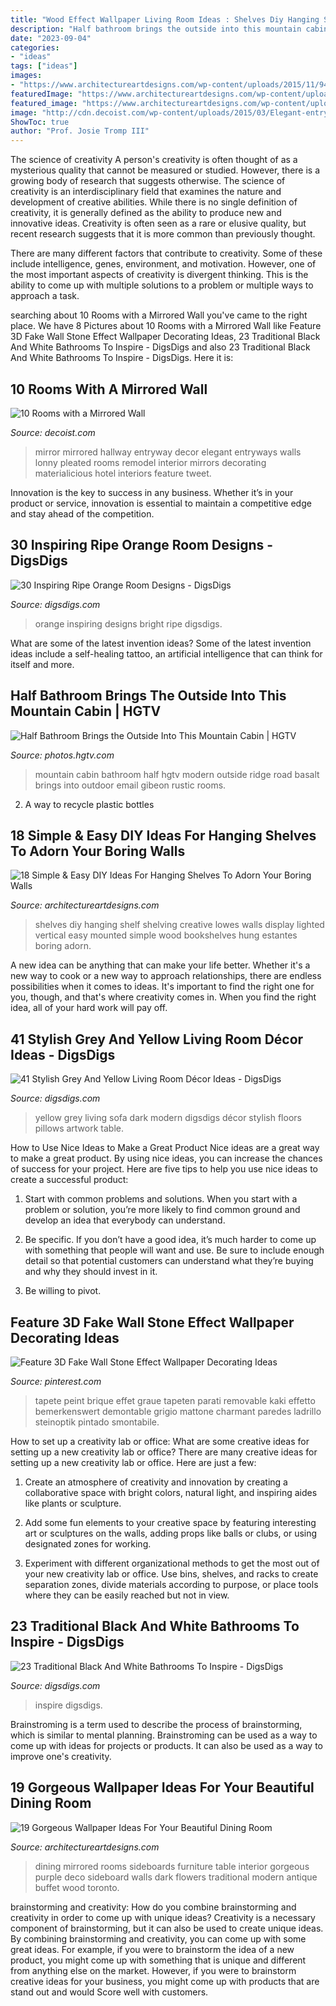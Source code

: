 ```yaml
---
title: "Wood Effect Wallpaper Living Room Ideas : Shelves Diy Hanging Shelf Shelving Creative Lowes Walls Display Lighted Vertical Easy Mounted Simple Wood Bookshelves Hung Estantes Boring Adorn"
description: "Half bathroom brings the outside into this mountain cabin"
date: "2023-09-04"
categories:
- "ideas"
tags: ["ideas"]
images:
- "https://www.architectureartdesigns.com/wp-content/uploads/2015/11/949.jpg"
featuredImage: "https://www.architectureartdesigns.com/wp-content/uploads/2015/11/949.jpg"
featured_image: "https://www.architectureartdesigns.com/wp-content/uploads/2016/08/3-6-630x358.jpg"
image: "http://cdn.decoist.com/wp-content/uploads/2015/03/Elegant-entryway-with-a-pleated-mirror-wall.jpg"
ShowToc: true
author: "Prof. Josie Tromp III"
---
```



The science of creativity
A person's creativity is often thought of as a mysterious quality that cannot be measured or studied. However, there is a growing body of research that suggests otherwise. The science of creativity is an interdisciplinary field that examines the nature and development of creative abilities.
While there is no single definition of creativity, it is generally defined as the ability to produce new and innovative ideas. Creativity is often seen as a rare or elusive quality, but recent research suggests that it is more common than previously thought.

There are many different factors that contribute to creativity. Some of these include intelligence, genes, environment, and motivation. However, one of the most important aspects of creativity is divergent thinking. This is the ability to come up with multiple solutions to a problem or multiple ways to approach a task.

	

		
searching about 10 Rooms with a Mirrored Wall you've came to the right place. We have 8 Pictures about 10 Rooms with a Mirrored Wall like Feature 3D Fake Wall Stone Effect Wallpaper Decorating Ideas, 23 Traditional Black And White Bathrooms To Inspire - DigsDigs and also 23 Traditional Black And White Bathrooms To Inspire - DigsDigs. Here it is:
		
    
## 10 Rooms With A Mirrored Wall

<img loading=lazy src="http://cdn.decoist.com/wp-content/uploads/2015/03/Elegant-entryway-with-a-pleated-mirror-wall.jpg" onerror="this.onerror=null;this.src='https://tse3.mm.bing.net/th?id=OIP.BT8pysXSnGWGVZP6YnDkTwHaHa&amp;pid=15.1';" alt="10 Rooms with a Mirrored Wall">

_Source: decoist.com_

>mirror mirrored hallway entryway decor elegant entryways walls lonny pleated rooms remodel interior mirrors decorating materialicious hotel interiors feature tweet. 

	

Innovation is the key to success in any business. Whether it’s in your product or service, innovation is essential to maintain a competitive edge and stay ahead of the competition.

    
## 30 Inspiring Ripe Orange Room Designs - DigsDigs

<img loading=lazy src="https://www.digsdigs.com/photos/bright-and-inspiring-orange-room-designs-8-554x738.jpg" onerror="this.onerror=null;this.src='https://tse2.mm.bing.net/th?id=OIP.uk3kEzscbdakrOLg2DHHLAHaJ3&amp;pid=15.1';" alt="30 Inspiring Ripe Orange Room Designs - DigsDigs">

_Source: digsdigs.com_

>orange inspiring designs bright ripe digsdigs. 

	

What are some of the latest invention ideas?
Some of the latest invention ideas include a self-healing tattoo, an artificial intelligence that can think for itself and more.

    
## Half Bathroom Brings The Outside Into This Mountain Cabin | HGTV

<img loading=lazy src="https://hgtvhome.sndimg.com/content/dam/images/hgtv/fullset/2017/6/7/1/FOD17_Forum-Phi-Architecture_Sopris-Mountain-House_10.jpg.rend.hgtvcom.966.1288.suffix/1496851550227.jpeg" onerror="this.onerror=null;this.src='https://tse1.mm.bing.net/th?id=OIP.SnkfTm_g5p06R1Mi_UolVQHaJ4&amp;pid=15.1';" alt="Half Bathroom Brings the Outside Into This Mountain Cabin | HGTV">

_Source: photos.hgtv.com_

>mountain cabin bathroom half hgtv modern outside ridge road basalt brings into outdoor email gibeon rustic rooms. 

	

2. A way to recycle plastic bottles 

    
## 18 Simple &amp; Easy DIY Ideas For Hanging Shelves To Adorn Your Boring Walls

<img loading=lazy src="https://www.architectureartdesigns.com/wp-content/uploads/2016/08/3-6-630x358.jpg" onerror="this.onerror=null;this.src='https://tse2.mm.bing.net/th?id=OIP.5z5PzFLa0nfmyvKVKLippQHaEN&amp;pid=15.1';" alt="18 Simple &amp; Easy DIY Ideas For Hanging Shelves To Adorn Your Boring Walls">

_Source: architectureartdesigns.com_

>shelves diy hanging shelf shelving creative lowes walls display lighted vertical easy mounted simple wood bookshelves hung estantes boring adorn. 

	

A new idea can be anything that can make your life better. Whether it's a new way to cook or a new way to approach relationships, there are endless possibilities when it comes to ideas. It's important to find the right one for you, though, and that's where creativity comes in. When you find the right idea, all of your hard work will pay off.

    
## 41 Stylish Grey And Yellow Living Room Décor Ideas - DigsDigs

<img loading=lazy src="https://www.digsdigs.com/photos/2016/09/grey-yellow-living-room-ideas.jpg" onerror="this.onerror=null;this.src='https://tse4.mm.bing.net/th?id=OIP.rA-98PH7hPIBE-LtQXGIvwHaJ4&amp;pid=15.1';" alt="41 Stylish Grey And Yellow Living Room Décor Ideas - DigsDigs">

_Source: digsdigs.com_

>yellow grey living sofa dark modern digsdigs décor stylish floors pillows artwork table. 

	

How to Use Nice Ideas to Make a Great Product
Nice ideas are a great way to make a great product. By using nice ideas, you can increase the chances of success for your project. Here are five tips to help you use nice ideas to create a successful product:
1. Start with common problems and solutions. When you start with a problem or solution, you’re more likely to find common ground and develop an idea that everybody can understand.

2. Be specific. If you don’t have a good idea, it’s much harder to come up with something that people will want and use. Be sure to include enough detail so that potential customers can understand what they’re buying and why they should invest in it.

3. Be willing to pivot.

    
## Feature 3D Fake Wall Stone Effect Wallpaper Decorating Ideas

<img loading=lazy src="https://i.pinimg.com/736x/59/6c/83/596c83b218619b3d0bc52c97fe240377.jpg" onerror="this.onerror=null;this.src='https://tse4.mm.bing.net/th?id=OIP.Mb_KWc3fgmuBcMhc1H21hQHaFS&amp;pid=15.1';" alt="Feature 3D Fake Wall Stone Effect Wallpaper Decorating Ideas">

_Source: pinterest.com_

>tapete peint brique effet graue tapeten parati removable kaki effetto bemerkenswert demontable grigio mattone charmant paredes ladrillo steinoptik pintado smontabile. 

	

How to set up a creativity lab or office: What are some creative ideas for setting up a new creativity lab or office?
There are many creative ideas for setting up a new creativity lab or office. Here are just a few: 
1. Create an atmosphere of creativity and innovation by creating a collaborative space with bright colors, natural light, and inspiring aides like plants or sculpture.

2. Add some fun elements to your creative space by featuring interesting art or sculptures on the walls, adding props like balls or clubs, or using designated zones for working.

3. Experiment with different organizational methods to get the most out of your new creativity lab or office. Use bins, shelves, and racks to create separation zones, divide materials according to purpose, or place tools where they can be easily reached but not in view.

    
## 23 Traditional Black And White Bathrooms To Inspire - DigsDigs

<img loading=lazy src="https://www.digsdigs.com/photos/traditional-black-and-white-bathroom-14.jpg" onerror="this.onerror=null;this.src='https://tse4.mm.bing.net/th?id=OIP.tiaWRomOvkyfngoNuxPM0AHaLH&amp;pid=15.1';" alt="23 Traditional Black And White Bathrooms To Inspire - DigsDigs">

_Source: digsdigs.com_

>inspire digsdigs. 

	

Brainstroming is a term used to describe the process of brainstorming, which is similar to mental planning. Brainstroming can be used as a way to come up with ideas for projects or products. It can also be used as a way to improve one's creativity.

    
## 19 Gorgeous Wallpaper Ideas For Your Beautiful Dining Room

<img loading=lazy src="https://www.architectureartdesigns.com/wp-content/uploads/2015/11/949.jpg" onerror="this.onerror=null;this.src='https://tse3.mm.bing.net/th?id=OIP.z-bjFIZjvHRRRkd5TH_u0wHaJF&amp;pid=15.1';" alt="19 Gorgeous Wallpaper Ideas For Your Beautiful Dining Room">

_Source: architectureartdesigns.com_

>dining mirrored rooms sideboards furniture table interior gorgeous purple deco sideboard walls dark flowers traditional modern antique buffet wood toronto. 

	

brainstorming and creativity: How do you combine brainstorming and creativity in order to come up with unique ideas?
Creativity is a necessary component of brainstorming, but it can also be used to create unique ideas. By combining brainstorming and creativity, you can come up with some great ideas. For example, if you were to brainstorm the idea of a new product, you might come up with something that is unique and different from anything else on the market. However, if you were to brainstorm creative ideas for your business, you might come up with products that are stand out and would Score well with customers.

